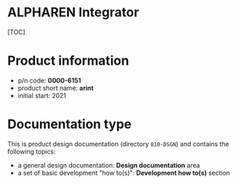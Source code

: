 <h1>ALPHAREN Integrator</h1>

[TOC]

# Product information

* p/n code: **0000-6151**
* product short name: **arint**
* initial start: 2021



# Documentation type

This is product design documentation (directory `810-DSGN`) and contains the following topics:

* a general design documentation: **Design documentation** area
* a set of basic development "how to(s)": **Development how to(s)** section


